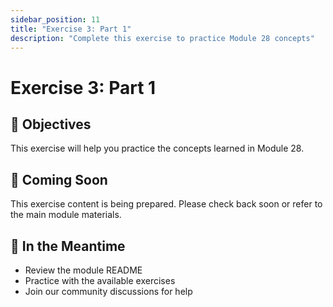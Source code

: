 ```yaml
---
sidebar_position: 11
title: "Exercise 3: Part 1"
description: "Complete this exercise to practice Module 28 concepts"
---
```


# Exercise 3: Part 1

## 🎯 Objectives

This exercise will help you practice the concepts learned in Module 28.

## 📝 Coming Soon

This exercise content is being prepared. Please check back soon or refer to the main module materials.

## 🚀 In the Meantime

- Review the module README
- Practice with the available exercises
- Join our community discussions for help
